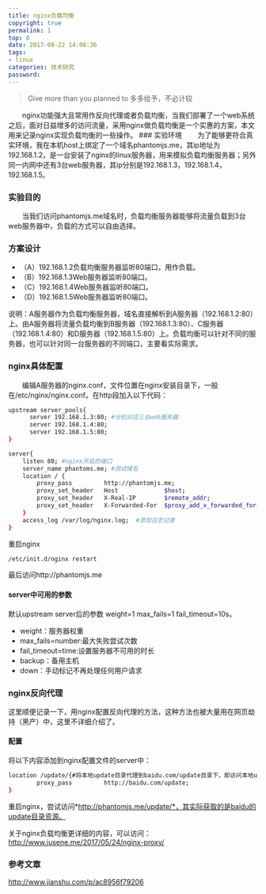 ```yaml
---
title: nginx负载均衡
copyright: true
permalink: 1
top: 0
date: 2017-08-22 14:08:36
tags:
- linux
categories: 技术研究
password:
---
```

<blockquote class="blockquote-center">Give more than you planned to
多多给予，不必计较</blockquote>
　　nginx功能强大且常用作反向代理或者负载均衡，当我们部署了一个web系统之后，面对日益增多的访问流量，采用nginx做负载均衡是一个实惠的方案，本文用来记录nginx实现负载均衡的一些操作。
<!-- more -->
### 实验环境
　　为了能够更符合真实环境，我在本机host上绑定了一个域名phantomjs.me，其ip地址为192.168.1.2，是一台安装了nginx的linux服务器，用来模拟负载均衡服务器；另外同一内网中还有3台web服务器，其ip分别是192.168.1.3，192.168.1.4，192.168.1.5。

### 实验目的　　
　　当我们访问phantomjs.me域名时，负载均衡服务器能够将流量负载到3台web服务器中，负载的方式可以自由选择。

### 方案设计
* （A）192.168.1.2负载均衡服务器监听80端口，用作负载。
* （B）192.168.1.3Web服务器监听80端口。
* （C）192.168.1.4Web服务器监听80端口。
* （D）192.168.1.5Web服务器监听80端口。

说明：A服务器作为负载均衡服务器，域名直接解析到A服务器（192.168.1.2:80）上。由A服务器将流量负载均衡到B服务器（192.168.1.3:80）、C服务器（192.168.1.4:80）和D服务器（192.168.1.5:80）上。负载均衡可以针对不同的服务器，也可以针对同一台服务器的不同端口，主要看实际需求。


### nginx具体配置
　　编辑A服务器的nginx.conf，文件位置在nginx安装目录下，一般在/etc/nginx/nginx.conf。在http段加入以下代码：
```bash
upstream server_pools{
      server 192.168.1.3:80; #分别对应三台web服务器
      server 192.168.1.4:80;
      server 192.168.1.5:80;
}

server{ 
    listen 80; #nginx开启的端口
    server_name phantoms.me; #测试域名
    location / { 
        proxy_pass         http://phantomjs.me; 
        proxy_set_header   Host             $host; 
        proxy_set_header   X-Real-IP        $remote_addr; 
        proxy_set_header   X-Forwarded-For  $proxy_add_x_forwarded_for; 
    } 
    access_log /var/log/nginx.log;  #添加日志记录
}
```
重启nginx
```bash
/etc/init.d/nginx restart
```
最后访问http://phantomjs.me

#### server中可用的参数
默认upstream server后的参数 weight=1 max_fails=1 fail_timeout=10s。

* weight：服务器权重
* max_fails=number:最大失败尝试次数
* fail_timeout=time:设置服务器不可用的时长
* backup：备用主机
* down：手动标记不再处理任何用户请求

### nginx反向代理
这里顺便记录一下，用nginx配置反向代理的方法，这种方法也被大量用在网页劫持（黑产）中，这里不详细介绍了。
#### 配置
将以下内容添加到nginx配置文件的server中：
```bash
location /update/{#将本地update目录代理到baidu.com/update目录下，即访问本地update其实是在访问baidu的update。
        proxy_pass         http://baidu.com/update; 
}
```
重启nginx，尝试访问*http://phantomjs.me/update/*，其实际获取的是baidu的update目录资源。

关于nginx负载均衡更详细的内容，可以访问：http://www.jusene.me/2017/05/24/nginx-proxy/

### 参考文章
http://www.jianshu.com/p/ac8956f79206